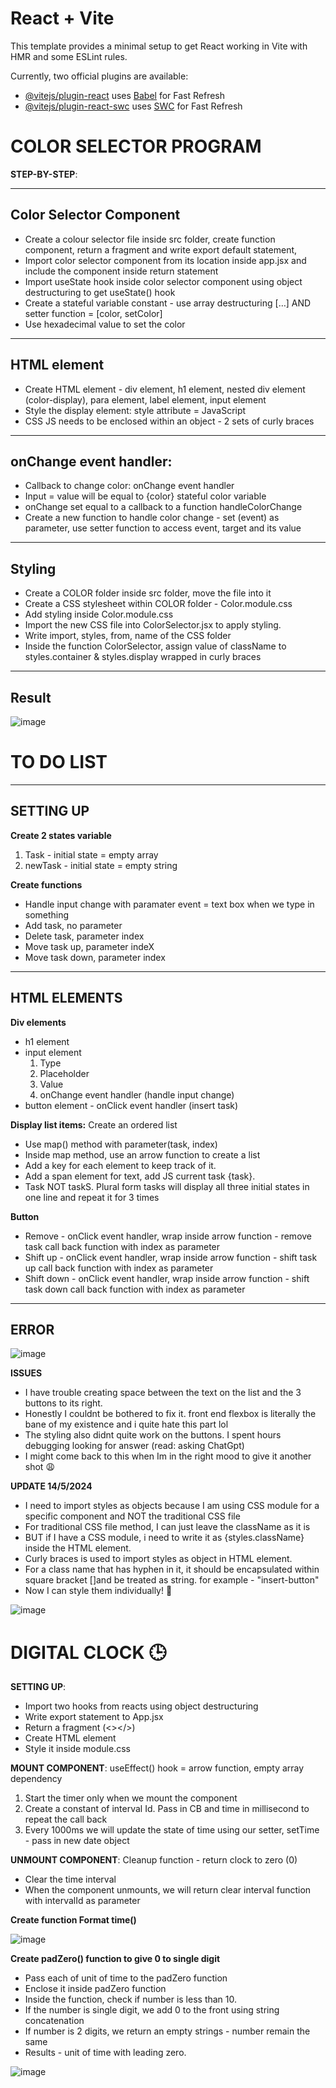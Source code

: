 # React + Vite

This template provides a minimal setup to get React working in Vite with HMR and some ESLint rules.

Currently, two official plugins are available:

- [@vitejs/plugin-react](https://github.com/vitejs/vite-plugin-react/blob/main/packages/plugin-react/README.md) uses [Babel](https://babeljs.io/) for Fast Refresh
- [@vitejs/plugin-react-swc](https://github.com/vitejs/vite-plugin-react-swc) uses [SWC](https://swc.rs/) for Fast Refresh


# COLOR SELECTOR PROGRAM

**STEP-BY-STEP**:

---------------------------
**Color Selector Component**
---------------------------

- Create a colour selector file inside src folder, create function component, return a fragment and write export default statement,
- Import color selector component from its location inside app.jsx and include the component inside return statement
- Import useState hook inside color selector component using object destructuring to get useState() hook
- Create a stateful variable constant - use array destructuring […] AND setter function = [color, setColor]
- Use hexadecimal value to set the color

---------------------------
**HTML element**
---------------------------
* Create HTML element - div element, h1 element, nested div element (color-display), para element, label element, input element
* Style the display element: style attribute = JavaScript
* CSS JS needs to be enclosed within an object - 2 sets of curly braces

---------------------------
**onChange event handler:**
---------------------------
 * Callback to change color: onChange event handler
 * Input = value will be equal to {color} stateful color variable
 * onChange set equal to a callback to a function handleColorChange
 * Create a new function to handle color change - set (event) as parameter, use setter function to access event, target and its value

---------------------------
**Styling**
---------------------------

* Create a COLOR folder inside src folder, move the  file into it
* Create a CSS stylesheet within COLOR folder - Color.module.css
* Add styling inside Color.module.css
* Import the new CSS file into ColorSelector.jsx to apply styling.
* Write import, styles, from, name of the CSS folder
* Inside the function ColorSelector, assign value of className to styles.container & styles.display wrapped in curly braces

---------------------------
**Result**
---------------------------

![image](https://github.com/asyikin22/REACT-PROJECTS/assets/148519441/0bf89602-1811-4ee6-9a04-6e25687dcee7)

# TO DO LIST 

---------------------------
**SETTING UP**
---------------------------

**Create 2 states variable**
1) Task - initial state = empty array
2) newTask - initial state = empty string

**Create functions**
* Handle input change with paramater event = text box when we type in something
* Add task, no parameter
* Delete task, parameter index
* Move task up, parameter indeX
* Move task down, parameter index

---------------------------
**HTML ELEMENTS**
---------------------------
**Div elements**
  * h1 element
  * input element
    1) Type
    2) Placeholder
    3) Value
    4) onChange event handler (handle input change)
  * button element - onClick event handler (insert task)

**Display list items:** Create an ordered list
- Use map() method with parameter(task, index)
- Inside map method, use an arrow function to create a list
- Add a key for each element to keep track of it.
- Add a span element for text, add JS current task {task}.
- Task NOT taskS. Plural form tasks will display all three initial states in one line and repeat it for 3 times

**Button**
* Remove - onClick event handler, wrap inside arrow function - remove task call back function with index as parameter
* Shift up - onClick event handler, wrap inside arrow function - shift task up call back function with index as parameter
* Shift down - onClick event handler, wrap inside arrow function - shift task down call back function with index as parameter

---------------------------
**ERROR**
---------------------------
![image](https://github.com/asyikin22/REACT-PROJECTS/assets/148519441/60f7bd4a-572d-44f1-9f47-2e7432d33c29)

**ISSUES**
* I have trouble creating space between the text on the list and the 3 buttons to its right.
* Honestly I couldnt be bothered to fix it. front end flexbox is literally the bane of my existence and i quite hate this part lol
* The styling also didnt quite work on the buttons. I spent hours debugging looking for answer (read: asking ChatGpt)
* I might come back to this when Im in the right mood to give it another shot 😩

**UPDATE 14/5/2024**
* I need to import styles as objects because I am using CSS module for a specific component and NOT the traditional CSS file
* For traditional CSS file method, I can just leave the className as it is
* BUT if I have a CSS module, i need to write it as {styles.className} inside the HTML element.
* Curly braces is used to import styles as object in HTML element.
* For a class name that has hyphen in it, it should be encapsulated within square bracket []and be treated as string. for example - "insert-button"
* Now I can style them individually! 🎉

![image](https://github.com/asyikin22/REACT-PROJECTS/assets/148519441/10704ee8-fec9-4278-b5d2-f137193454da)


# DIGITAL CLOCK 🕒

**SETTING UP**:
* Import two hooks from reacts using object destructuring
* Write export statement to App.jsx
* Return a fragment (<></>)
* Create HTML element
* Style it inside module.css

**MOUNT COMPONENT**: useEffect() hook = arrow function, empty array dependency
  1) 	Start the timer only when we mount the component
  2) 	Create a constant of interval Id. Pass in CB and time in millisecond to repeat the call back
  3) 	Every 1000ms we will update the state of time using our setter, setTime - pass in new date object

**UNMOUNT COMPONENT**: Cleanup function - return clock to zero (0)
- Clear the time interval
- When the component unmounts, we will return clear interval function with intervalId as parameter

**Create function Format time()**

![image](https://github.com/asyikin22/REACT-PROJECTS/assets/148519441/63d9184c-c810-4f1d-81de-3b2beac557f5)


**Create padZero() function to give 0 to single digit**
* Pass each of unit of time to the padZero function
* Enclose it inside padZero function
* Inside the function, check if number is less than 10.
* If the number is single digit, we add 0 to the front using string  concatenation
* If number is 2 digits, we return an empty strings - number remain the same
* Results - unit of time with leading zero.

![image](https://github.com/asyikin22/REACT-PROJECTS/assets/148519441/ab508851-d15f-4cf8-af86-df2fef369c76)




